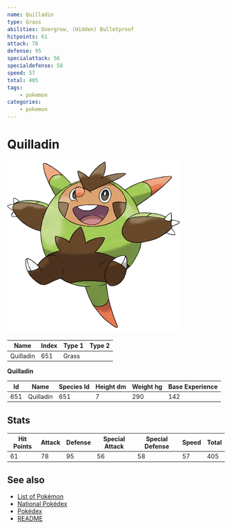 ```yaml
---
name: Quilladin
type: Grass
abilities: Overgrow, (Hidden) Bulletproof
hitpoints: 61
attack: 78
defense: 95
specialattack: 56
specialdefense: 58
speed: 57
total: 405
tags:
    - pokemon
categories:
    - pokemon
---
```


# Quilladin


![Quilladin](images/651.png)

| **Name** | **Index** | **Type 1** | **Type 2** |
|----|----|----|----|
| Quilladin | 651 | Grass  |  |

**Quilladin** 




| **Id** | **Name** | **Species Id** | **Height dm** | **Weight hg** | **Base Experience** |
|--------|----------|----------------|------------|------------|---------------------|
| 651 | Quilladin | 651 | 7 | 290 | 142 |



## Stats

| **Hit Points** | **Attack** | **Defense** | **Special Attack** | **Special Defense** | **Speed** | **Total** |
|----------------|------------|-------------|--------------------|---------------------|-----------|-----------|
| 61 | 78 | 95 | 56 | 58 | 57 | 405 |

## See also

- [List of Pokémon](../pokemon.md)
- [National Pokédex](../national_pokedex.md)
- [Pokédex](../pokedex.md)
- [README](../README.md)
